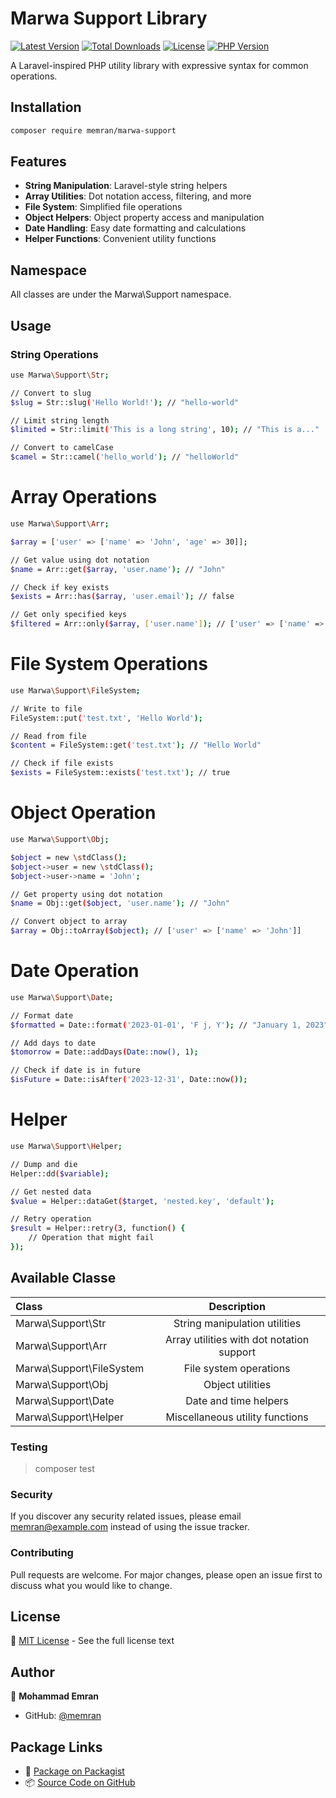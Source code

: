 # Marwa Support Library

[![Latest Version](https://img.shields.io/packagist/v/memran/marwa-support.svg?style=flat-square)](https://packagist.org/packages/memran/marwa-support)
[![Total Downloads](https://img.shields.io/packagist/dt/memran/marwa-support.svg?style=flat-square)](https://packagist.org/packages/memran/marwa-support)
[![License](https://img.shields.io/packagist/l/memran/marwa-support.svg?style=flat-square)](https://packagist.org/packages/memran/marwa-support)
[![PHP Version](https://img.shields.io/packagist/php-v/memran/marwa-support.svg?style=flat-square)](https://php.net)

A Laravel-inspired PHP utility library with expressive syntax for common operations.

## Installation

```bash
composer require memran/marwa-support
```
## Features
- **String Manipulation**: Laravel-style string helpers
- **Array Utilities**: Dot notation access, filtering, and more
- **File System**: Simplified file operations
- **Object Helpers**: Object property access and manipulation
- **Date Handling**: Easy date formatting and calculations
- **Helper Functions**: Convenient utility functions

## Namespace
All classes are under the Marwa\Support namespace.

## Usage

### String Operations

```bash 
use Marwa\Support\Str;

// Convert to slug
$slug = Str::slug('Hello World!'); // "hello-world"

// Limit string length
$limited = Str::limit('This is a long string', 10); // "This is a..."

// Convert to camelCase
$camel = Str::camel('hello_world'); // "helloWorld"
```

# Array Operations

```bash
use Marwa\Support\Arr;

$array = ['user' => ['name' => 'John', 'age' => 30]];

// Get value using dot notation
$name = Arr::get($array, 'user.name'); // "John"

// Check if key exists
$exists = Arr::has($array, 'user.email'); // false

// Get only specified keys
$filtered = Arr::only($array, ['user.name']); // ['user' => ['name' => 'John']]
```

# File System Operations
```bash
use Marwa\Support\FileSystem;

// Write to file
FileSystem::put('test.txt', 'Hello World');

// Read from file
$content = FileSystem::get('test.txt'); // "Hello World"

// Check if file exists
$exists = FileSystem::exists('test.txt'); // true
```

# Object Operation

```bash
use Marwa\Support\Obj;

$object = new \stdClass();
$object->user = new \stdClass();
$object->user->name = 'John';

// Get property using dot notation
$name = Obj::get($object, 'user.name'); // "John"

// Convert object to array
$array = Obj::toArray($object); // ['user' => ['name' => 'John']]
```

# Date Operation
```bash
use Marwa\Support\Date;

// Format date
$formatted = Date::format('2023-01-01', 'F j, Y'); // "January 1, 2023"

// Add days to date
$tomorrow = Date::addDays(Date::now(), 1);

// Check if date is in future
$isFuture = Date::isAfter('2023-12-31', Date::now());
```

# Helper
```bash
use Marwa\Support\Helper;

// Dump and die
Helper::dd($variable);

// Get nested data
$value = Helper::dataGet($target, 'nested.key', 'default');

// Retry operation
$result = Helper::retry(3, function() {
    // Operation that might fail
});
```


## Available Classe
| Class | Description |
| :------- | :------: |
| Marwa\Support\Str  | String manipulation utilities |
| Marwa\Support\Arr  | Array utilities with dot notation support |
| Marwa\Support\FileSystem	| File system operations |
| Marwa\Support\Obj	| Object utilities |
| Marwa\Support\Date	| Date and time helpers |
| Marwa\Support\Helper	| Miscellaneous utility functions |

### Testing
> composer test

### Security
If you discover any security related issues, please email memran@example.com instead of using the issue tracker.

### Contributing
Pull requests are welcome. For major changes, please open an issue first to discuss what you would like to change.

## License
📜 [MIT License](LICENSE) - See the full license text

## Author
👤 **Mohammad Emran**  
- GitHub: [@memran](https://github.com/memran)  

## Package Links
- 🔗 [Package on Packagist](https://packagist.org/packages/memran/marwa-support)
- 📦 [Source Code on GitHub](https://github.com/memran/marwa-support)

